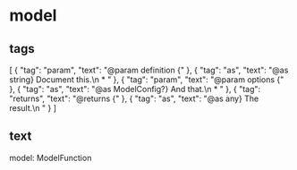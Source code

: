 # model

## tags

[
{
"tag": "param",
"text": "@param definition {"
},
{
"tag": "as",
"text": "@as string} Document this.\n * "
},
{
"tag": "param",
"text": "@param options {"
},
{
"tag": "as",
"text": "@as ModelConfig?} And that.\n * "
},
{
"tag": "returns",
"text": "@returns {"
},
{
"tag": "as",
"text": "@as any} The result.\n "
}
]

## text

model: ModelFunction
